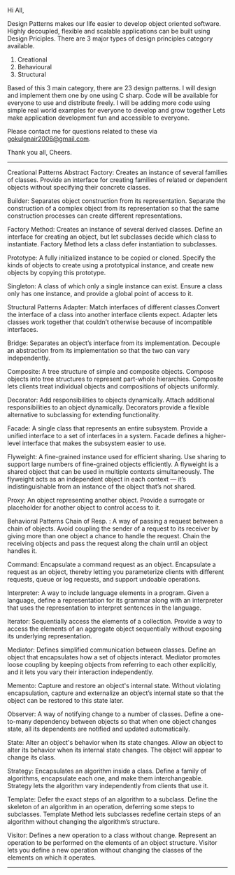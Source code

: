 Hi All,

Design Patterns makes our life easier to develop object oriented software.
Highly decoupled, flexible and scalable applications can be built using Design Priciples.
There are 3 major types of design principles category available.
1. Creational
2. Behavioural
3. Structural

Based of this 3 main category, there are 23 design patterns.
I will design and implement them one by one using C sharp.
Code will be available for everyone to use and distribute freely.
I will be adding more code using simple real world examples for everyone to develop and grow together
Lets make application development fun and accessible to everyone.

Please contact me for questions related to these via gokulgnair2006@gmail.com.

Thank you all, Cheers.

----------------------------
Creational Patterns
Abstract Factory:  Creates an instance of several families of classes. Provide an interface for creating families of related or dependent objects without specifying their concrete classes.

Builder: Separates object construction from its representation. Separate the construction of a complex object from its representation so that the same construction processes can create different representations.

Factory Method: Creates an instance of several derived classes. Define an interface for creating an object, but let subclasses decide which class to instantiate. Factory Method lets a class defer instantiation to subclasses.

Prototype: A fully initialized instance to be copied or cloned. Specify the kinds of objects to create using a prototypical instance, and create new objects by copying this prototype.

Singleton: A class of which only a single instance can exist. Ensure a class only has one instance, and provide a global point of access to it.



Structural Patterns
Adapter: Match interfaces of different classes.Convert the interface of a class into another interface clients expect. Adapter lets classes work together that couldn’t otherwise because of incompatible interfaces.

Bridge: Separates an object’s interface from its implementation. Decouple an abstraction from its implementation so that the two can vary independently.

Composite: A tree structure of simple and composite objects. Compose objects into tree structures to represent part-whole hierarchies. Composite lets clients treat individual objects and compositions of objects uniformly.

Decorator: Add responsibilities to objects dynamically.  Attach additional responsibilities to an object dynamically. Decorators provide a             flexible alternative to subclassing for extending functionality.

Facade: A single class that represents an entire subsystem. Provide a unified interface to a set of interfaces in a system. Facade defines a higher-level interface that makes the subsystem easier to use.

Flyweight: A fine-grained instance used for efficient sharing. Use sharing to support large numbers of fine-grained objects efficiently. A flyweight is a shared object that can be used in multiple contexts simultaneously. The flyweight acts as an independent object in each context — it’s indistinguishable from an instance of the object that’s not shared.

Proxy: An object representing another object. Provide a surrogate or placeholder for another object to control access to it.


Behavioral Patterns
Chain of Resp. : A way of passing a request between a chain of objects. Avoid coupling the sender of a request to its receiver by giving more than one object a  chance to handle the request. Chain the receiving objects and pass the request along the chain until an object handles it.

Command: Encapsulate a command request as an object. Encapsulate a request as an object, thereby letting you parameterize clients with different requests, queue or log requests, and support undoable operations.

Interpreter: A way to include language elements in a program. Given a language, define a representation for its grammar along with an interpreter that uses the representation to interpret sentences in the language.

Iterator: Sequentially access the elements of a collection. Provide a way to access the elements of an aggregate object sequentially without exposing its underlying representation.

Mediator: Defines simplified communication between classes. Define an object that encapsulates how a set of objects interact. Mediator promotes loose coupling by keeping objects from referring to each other explicitly, and it lets you vary their interaction independently.

Memento: Capture and restore an object's internal state. Without violating encapsulation, capture and externalize an object’s internal state so that the object can be restored to this state later.

Observer: A way of notifying change to a number of classes. Define a one-to-many dependency between objects so that when one object changes state, all its dependents are notified and updated automatically.

State: Alter an object's behavior when its state changes. Allow an object to alter its behavior when its internal state changes. The object will appear to change its class.

Strategy: Encapsulates an algorithm inside a class. Define a family of algorithms, encapsulate each one, and make them interchangeable.            Strategy lets the algorithm vary independently from clients that use it.

Template: Defer the exact steps of an algorithm to a subclass. Define the skeleton of an algorithm in an operation, deferring some steps to subclasses. Template Method lets subclasses redefine certain steps of an algorithm without changing the algorithm’s structure.

Visitor: Defines a new operation to a class without change. Represent an operation to be performed on the elements of an object structure. Visitor lets you define a new operation without changing the classes of the elements on which it operates.

---------------
